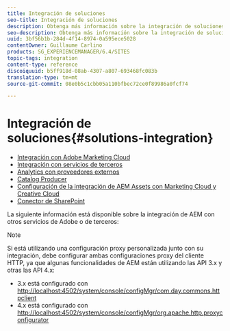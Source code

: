 ```yaml
---
title: Integración de soluciones
seo-title: Integración de soluciones
description: Obtenga más información sobre la integración de soluciones en AEM.
seo-description: Obtenga más información sobre la integración de soluciones en AEM.
uuid: 3bf56b1b-284d-4f14-8974-0a595ece5028
contentOwner: Guillaume Carlino
products: SG_EXPERIENCEMANAGER/6.4/SITES
topic-tags: integration
content-type: reference
discoiquuid: b5ff918d-08ab-4307-a807-693468fc083b
translation-type: tm+mt
source-git-commit: 08e0b5c1cbb05a110bfbec72ce0f89986a0fcf74

---
```



# Integración de soluciones{#solutions-integration}

* [Integración con Adobe Marketing Cloud](/help/sites-administering/marketing-cloud.md)
* [Integración con servicios de terceros](/help/sites-administering/third-party-services.md)
* [Analytics con proveedores externos](/help/sites-administering/external-providers.md)
* [Catalog Producer](/help/sites-administering/catalog-producer.md)
* [Configuración de la integración de AEM Assets con Marketing Cloud y Creative Cloud](/help/sites-administering/configure-assets-cc-integration.md)
* [Conector de SharePoint](/help/sites-administering/sharepoint-connector.md)

La siguiente información está disponible sobre la integración de AEM con otros servicios de Adobe o de terceros:

>[!NOTE]
>
>Si está utilizando una configuración proxy personalizada junto con su integración, debe configurar ambas configuraciones proxy del cliente HTTP, ya que algunas funcionalidades de AEM están utilizando las API 3.x y otras las API 4.x:
>
>* 3.x está configurado con [http://localhost:4502/system/console/configMgr/com.day.commons.httpclient](http://localhost:4502/system/console/configMgr/com.day.commons.httpclient)
>* 4.x está configurado con [http://localhost:4502/system/console/configMgr/org.apache.http.proxyconfigurator](http://localhost:4502/system/console/configMgr/org.apache.http.proxyconfigurator)
>



